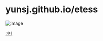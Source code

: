 # yunsj.github.io/etess

![image](https://github.com/yunsj/yunsj.github.io/assets/34021378/48a07374-b082-4c13-9f8e-5b4a25306773)




[`이테`](https://www.e-tess.com/)
